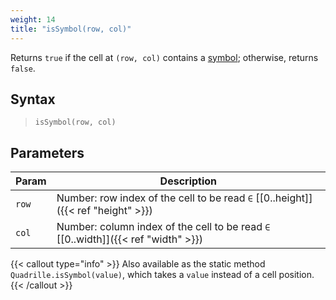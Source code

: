 ```yaml
---
weight: 14
title: "isSymbol(row, col)"
---
```


Returns `true` if the cell at `(row, col)` contains a [symbol](https://developer.mozilla.org/en-US/docs/Web/JavaScript/Reference/Global_Objects/Symbol); otherwise, returns `false`.

## Syntax

> `isSymbol(row, col)`

## Parameters

| Param | Description                                                                       |
|-------|-----------------------------------------------------------------------------------|
| `row` | Number: row index of the cell to be read `∈` [[0..height]]({{< ref "height" >}})  |
| `col` | Number: column index of the cell to be read `∈` [[0..width]]({{< ref "width" >}}) |

{{< callout type="info" >}}
Also available as the static method `Quadrille.isSymbol(value)`, which takes a `value` instead of a cell position.
{{< /callout >}}